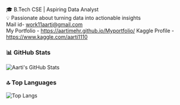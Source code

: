 🎓 B.Tech CSE | Aspiring Data Analyst  
💡 Passionate about turning data into actionable insights  
Mail id- work11aarti@gmail.com  
My Portfolio - https://aartimehr.github.io/Myportfolio/
Kaggle Profile - https://www.kaggle.com/aarti1110
### 📊 GitHub Stats

![Aarti's GitHub Stats](https://github-readme-stats.vercel.app/api?username=aartimehr&show_icons=true&theme=dark)

### 🔝 Top Languages

![Top Langs](https://github-readme-stats.vercel.app/api/top-langs/?username=aartimehr&layout=compact&theme=dark)




